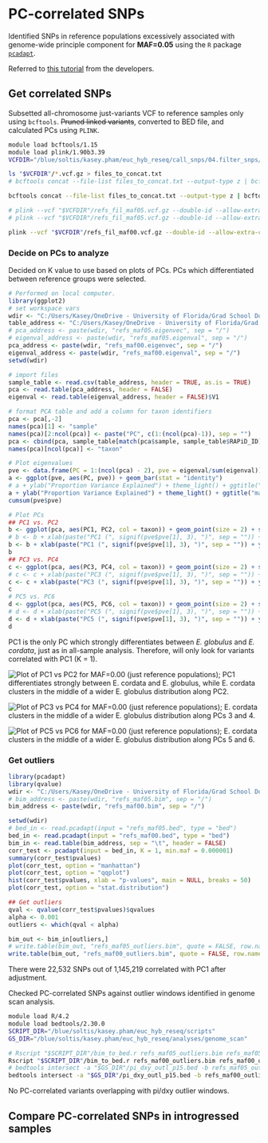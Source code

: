 # PC-correlated SNPs

Identified SNPs in reference populations excessively associated with genome-wide principle component for **MAF=0.05** using the `R` package [`pcadapt`](https://cran.r-project.org/web/packages/pcadapt/index.html).

Referred to [this tutorial](https://bcm-uga.github.io/pcadapt/articles/pcadapt.html) from the developers.

## Get correlated SNPs

Subsetted all-chromosome just-variants VCF to reference samples only using `bcftools`. ~~Pruned linked variants~~, converted to BED file, and calculated PCs using `PLINK`.

```bash
module load bcftools/1.15
module load plink/1.90b3.39
VCFDIR="/blue/soltis/kasey.pham/euc_hyb_reseq/call_snps/04.filter_snps/filtered_var"

ls "$VCFDIR"/*.vcf.gz > files_to_concat.txt
# bcftools concat --file-list files_to_concat.txt --output-type z | bcftools view --samples-file ref_samples.txt --min-af 0.05 --output-type z --output "$VCFDIR"/refs_fil_maf05.vcf.gz

bcftools concat --file-list files_to_concat.txt --output-type z | bcftools view --samples-file ref_samples.txt --min-af 0.00 --output-type z --output "$VCFDIR"/refs_fil_maf00.vcf.gz

# plink --vcf "$VCFDIR"/refs_fil_maf05.vcf.gz --double-id --allow-extra-chr --set-missing-var-ids @:# --indep-pairwise 50 10 0.2 --vcf-half-call m --out refs_maf05
# plink --vcf "$VCFDIR"/refs_fil_maf05.vcf.gz --double-id --allow-extra-chr --set-missing-var-ids @:# --extract refs_maf05.prune.in --vcf-half-call m --make-bed --pca --out refs_maf05

plink --vcf "$VCFDIR"/refs_fil_maf00.vcf.gz --double-id --allow-extra-chr --set-missing-var-ids @:# --vcf-half-call m --make-bed --pca --out refs_maf00
```

### Decide on PCs to analyze

Decided on K value to use based on plots of PCs. PCs which differentiated between reference groups were selected.

```R
# Performed on local computer.
library(ggplot2)
# set workspace vars
wdir <- "C:/Users/Kasey/OneDrive - University of Florida/Grad School Documents/Projects/eucalyptus-hybrid-resequencing/05.analyses/pca_corr"
table_address <- "C:/Users/Kasey/OneDrive - University of Florida/Grad School Documents/Projects/eucalyptus-hybrid-resequencing/00.metadata/03.seq_analysis/sample_spp_table.csv"
# pca_address <- paste(wdir, "refs_maf05.eigenvec", sep = "/")
# eigenval_address <- paste(wdir, "refs_maf05.eigenval", sep = "/")
pca_address <- paste(wdir, "refs_maf00.eigenvec", sep = "/")
eigenval_address <- paste(wdir, "refs_maf00.eigenval", sep = "/")
setwd(wdir)

# import files
sample_table <- read.csv(table_address, header = TRUE, as.is = TRUE)
pca <- read.table(pca_address, header = FALSE)
eigenval <- read.table(eigenval_address, header = FALSE)$V1

# format PCA table and add a column for taxon identifiers
pca <- pca[,-2]
names(pca)[1] <- "sample"
names(pca)[2:ncol(pca)] <- paste("PC", c(1:(ncol(pca)-1)), sep = "")
pca <- cbind(pca, sample_table[match(pca$sample, sample_table$RAPiD_ID), "Taxon"])
names(pca)[ncol(pca)] <- "taxon"

# Plot eigenvalues
pve <- data.frame(PC = 1:(ncol(pca) - 2), pve = eigenval/sum(eigenval))
a <- ggplot(pve, aes(PC, pve)) + geom_bar(stat = "identity")
# a + ylab("Proportion Variance Explained") + theme_light() + ggtitle("maf=0.05, reference populations only")
a + ylab("Proportion Variance Explained") + theme_light() + ggtitle("maf=0.00, reference populations only")
cumsum(pve$pve)

# Plot PCs
## PC1 vs. PC2
b <- ggplot(pca, aes(PC1, PC2, col = taxon)) + geom_point(size = 2) + scale_colour_manual(values = c("goldenrod1", "deepskyblue4")) + theme_light() + coord_equal()
# b <- b + xlab(paste("PC1 (", signif(pve$pve[1], 3), ")", sep = "")) + ylab(paste("PC2 (", signif(pve$pve[2], 3), ")", sep = "")) + ggtitle("maf=0.05 just ref pops, PC1 vs. PC2")
b <- b + xlab(paste("PC1 (", signif(pve$pve[1], 3), ")", sep = "")) + ylab(paste("PC2 (", signif(pve$pve[2], 3), ")", sep = "")) + ggtitle("maf=0.00 just ref pops, PC1 vs. PC2")
b
## PC3 vs. PC4
c <- ggplot(pca, aes(PC3, PC4, col = taxon)) + geom_point(size = 2) + scale_colour_manual(values = c("goldenrod1", "deepskyblue4")) + theme_light() + coord_equal()
# c <- c + xlab(paste("PC3 (", signif(pve$pve[1], 3), ")", sep = "")) + ylab(paste("PC4 (", signif(pve$pve[2], 3), ")", sep = "")) + ggtitle("maf=0.05 just ref pops, PC3 vs. PC4")
c <- c + xlab(paste("PC3 (", signif(pve$pve[1], 3), ")", sep = "")) + ylab(paste("PC4 (", signif(pve$pve[2], 3), ")", sep = "")) + ggtitle("maf=0.00 just ref pops, PC3 vs. PC4")
c
# PC5 vs. PC6
d <- ggplot(pca, aes(PC5, PC6, col = taxon)) + geom_point(size = 2) + scale_colour_manual(values = c("goldenrod1", "deepskyblue4")) + theme_light() + coord_equal()
# d <- d + xlab(paste("PC5 (", signif(pve$pve[1], 3), ")", sep = "")) + ylab(paste("PC6 (", signif(pve$pve[2], 3), ")", sep = "")) + ggtitle("maf=0.05 just ref pops, PC5 vs. PC6")
d <- d + xlab(paste("PC5 (", signif(pve$pve[1], 3), ")", sep = "")) + ylab(paste("PC6 (", signif(pve$pve[2], 3), ")", sep = "")) + ggtitle("maf=0.00 just ref pops, PC5 vs. PC6")
d
```

PC1 is the only PC which strongly differentiates between _E. globulus_ and _E. cordata_, just as in all-sample analysis. Therefore, will only look for variants correlated with PC1 (K = 1).

![Plot of PC1 vs PC2 for MAF=0.00 (just reference populations); PC1 differentiates strongly between _E. cordata_ and _E. globulus_, while _E. cordata_ clusters in the middle of a wider _E. globulus_ distribution along PC2.](https://github.com/kaseykhanhpham/eucalyptus-hybrid-resequencing/blob/main/05.analyses/pca_corr/refs_maf00_pc12.png "MAF=0.00, refs only, PC1 vs. PC2")

![Plot of PC3 vs PC4 for MAF=0.00 (just reference populations); _E. cordata_ clusters in the middle of a wider _E. globulus_ distribution along PCs 3 and 4.](https://github.com/kaseykhanhpham/eucalyptus-hybrid-resequencing/blob/main/05.analyses/pca_corr/refs_maf00_pc34.png "MAF=0.00, refs only, PC3 vs. PC4")

![Plot of PC5 vs PC6 for MAF=0.00 (just reference populations); _E. cordata_ clusters in the middle of a wider _E. globulus_ distribution along PCs 5 and 6.](https://github.com/kaseykhanhpham/eucalyptus-hybrid-resequencing/blob/main/05.analyses/pca_corr/refs_maf00_pc56.png "MAF=0.00, refs only, PC5 vs. PC6")

### Get outliers

```R
library(pcadapt)
library(qvalue)
wdir <- "C:/Users/Kasey/OneDrive - University of Florida/Grad School Documents/Projects/eucalyptus-hybrid-resequencing/05.analyses/pca_corr"
# bim_address <- paste(wdir, "refs_maf05.bim", sep = "/")
bim_address <- paste(wdir, "refs_maf00.bim", sep = "/")

setwd(wdir)
# bed_in <- read.pcadapt(input = "refs_maf05.bed", type = "bed")
bed_in <- read.pcadapt(input = "refs_maf00.bed", type = "bed")
bim_in <- read.table(bim_address, sep = "\t", header = FALSE)
corr_test <- pcadapt(input = bed_in, K = 1, min.maf = 0.000001)
summary(corr_test$pvalues)
plot(corr_test, option = "manhattan")
plot(corr_test, option = "qqplot")
hist(corr_test$pvalues, xlab = "p-values", main = NULL, breaks = 50)
plot(corr_test, option = "stat.distribution")

## Get outliers
qval <- qvalue(corr_test$pvalues)$qvalues
alpha <- 0.001
outliers <- which(qval < alpha)

bim_out <- bim_in[outliers,]
# write.table(bim_out, "refs_maf05_outliers.bim", quote = FALSE, row.names = FALSE, col.names = FALSE, sep = "\t")
write.table(bim_out, "refs_maf00_outliers.bim", quote = FALSE, row.names = FALSE, col.names = FALSE, sep = "\t")
```

There were 22,532 SNPs out of 1,145,219 correlated with PC1 after adjustment.

Checked PC-correlated SNPs against outlier windows identified in genome scan analysis.

```bash
module load R/4.2
module load bedtools/2.30.0
SCRIPT_DIR="/blue/soltis/kasey.pham/euc_hyb_reseq/scripts"
GS_DIR="/blue/soltis/kasey.pham/euc_hyb_reseq/analyses/genome_scan"

# Rscript "$SCRIPT_DIR"/bim_to_bed.r refs_maf05_outliers.bim refs_maf05_outliers.bed
Rscript "$SCRIPT_DIR"/bim_to_bed.r refs_maf00_outliers.bim refs_maf00_outliers.bed
# bedtools intersect -a "$GS_DIR"/pi_dxy_outl_p15.bed -b refs_maf05_outliers.bed -wb > pi15_dxy15_pca_overlap.bed
bedtools intersect -a "$GS_DIR"/pi_dxy_outl_p15.bed -b refs_maf00_outliers.bed -wb > pi15_dxy15_pca_overlap.bed
```

No PC-correlated variants overlapping with pi/dxy outlier windows.

## Compare PC-correlated SNPs in introgressed samples
